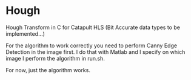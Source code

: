 # Ηough
Hough Transform in C for Catapult HLS (Bit Accurate data types to be implemented...)

For the algorithm to work correctly you need to perform Canny Edge Detection in the image first. I do that with Matlab and I specify on which image I perform the algorithm in run.sh. 

For now, just the algorithm works.
